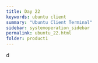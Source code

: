 ```yaml
---
title: Day 22
keywords: ubuntu client
summary: "Ubuntu Client Terminal"
sidebar: systemoperation_sidebar
permalink: ubuntu_22.html
folder: product1
---
```


d
